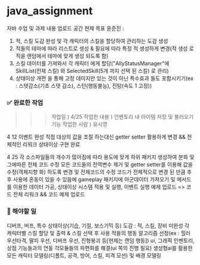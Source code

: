 # java_assignment
자바 수업 및 과제 내용 업로드 공간
현제 목표
윤준진 : 
1. 적, 스킬 도감 완성 및 각 캐릭터의 스킬을 할당하여 관리하는 도감 생성
2. 적들의 테마에 따라 리스트로 생성 & 필요에 따라 특정 적 생성하게 변경(적 생성 로직을 랜덤에서 테마에 맞게 생성 되도록 함)
3. 스킬 데이터를 가져와서 각 캐릭터 에게 할당("AllyStatusManager"에 SkillList(전체 스킬) 와 SelectedSkill(5개 까지 선택 된 스킬) 로 관리)
4. 상태이상 개편 을 통해 고정 데미지만 있는 것이 아닌 특수효과 들도 포함시키기(ex : 스텟감소(기초 스텟 감소), 스턴(행동불능), 진탕(속도 1 고정))


### ✅ 완료한 작업

>>> 작업일 ) 4/25
>>> 작업한 내용 ) 인벤토리 내 아이템 저장 및 불러오기 기능
>>> 작업한 사람 ) 유시영

4 12 
이벤트 완성
직접 대상의 값을 조절 하는대신 getter setter 활용하게 변경 && 전체적인 리워크
상태이상 구현 완료

 4 25
 각 소스파일들의 개수가 많아짐에 따라 용도에 맞게 하위 패키지 생성하여 분화 및 그에따른 전체 코드 수정
 모든 코드들의 전역변수 제거 및 getter setter를 이용해 값을 수정(객체지향 화) 하도록 변경 및 전체코드의 수정
 코드가 전체적으로 변경 된 만큼 추후 사용에 혼동이 있을 수 있음에 gameplay 패키지에 아군데이터 가져오기 및 메서드를 이용한 데이터 가공, 상태이상 시스템 적용 및 실행, 이벤트 실행 예제 업로드
 => 코드 전체 리워크  && 코드 예제 업로드

### 📌 해야할 일

디버프, 버프, 특수 상태이상(기습, 기절, 보스기믹 등)
도감 : 적, 스킬, 장비 미완성
각 캐릭터별 스킬 할당 및 출력 & 스킬 선택 후 사용
적들의 행동 알고리즘 선정(ex : 힐러 우선타격, 딸피 우선, 디버프 우선, 진형붕괴 등[현제는 랜덤 행동])
ui, 그래픽
인벤토리, 상점 기능들과의 연동
각모듈들의 파편화를 해결(ui 쪽의 진행 필요)
생성형ai를 활용한 모든 캐릭터 모델링(디폴트, 공격, 방어, 스킬, 피격 모션) 및 배경 모델링

